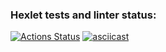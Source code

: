 ### Hexlet tests and linter status:
[![Actions Status](https://github.com/prvmjsky/java-project-71/actions/workflows/hexlet-check.yml/badge.svg)](https://github.com/prvmjsky/java-project-71/actions)
[![asciicast](https://asciinema.org/a/X9bj7xYd0abWxck1WsdmAw6Vh.svg)](https://asciinema.org/a/X9bj7xYd0abWxck1WsdmAw6Vh)
